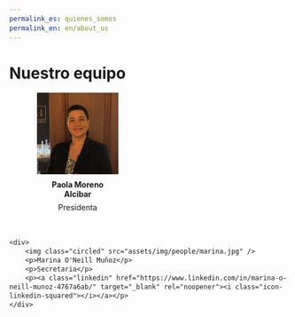 ```yaml
---
permalink_es: quienes_somos
permalink_en: en/about_us
---
```

<style>
    #backgroundImage {
        background-image: url('assets/img/background_2.jpg');
    }

    #content {
        padding-left: 0;
        padding-right: 0;
        text-align: center;
    }

    #content h1 {
        margin-bottom: 2em;
    }

    #people div {
        width: 49%;
        display: inline-block;
        padding: 0 10% 5%;
        box-sizing: border-box;
        vertical-align: top;
    }

    #people div p {
        text-align: center;
        margin: 0.5em;
    }

    #people div img + p {
        font-weight: bold;
    }

    .linkedin {
        font-size: 36px;
        color: #888;
    }

    .linkedin:hover,
    .linkedin:focus {
        color: #0e76a8;
    }

    @media screen and (max-width: 570px) {
        #people div p {
            font-size: 3vw;
        }
    }
</style>

# Nuestro equipo

<div id="people">
    <div>
        <img class="circled" src="assets/img/people/paola.jpg" />
        <p>Paola Moreno Alcibar</p>
        <p>Presidenta</p>
        <p><a class="linkedin" href="https://www.linkedin.com/in/paola-moreno-9641a9b/" target="_blank" rel="noopener"><i class="icon-linkedin-squared"></i></a></p>
    </div>

    <div>
        <img class="circled" src="assets/img/people/marina.jpg" />
        <p>Marina O'Neill Muñoz</p>
        <p>Secretaria</p>
        <p><a class="linkedin" href="https://www.linkedin.com/in/marina-o-neill-munoz-4767a6ab/" target="_blank" rel="noopener"><i class="icon-linkedin-squared"></i></a></p>
    </div>
</div>
